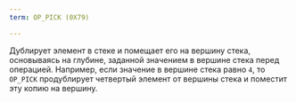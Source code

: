 ```yaml
---
term: OP_PICK (0X79)

---
```

Дублирует элемент в стеке и помещает его на вершину стека, основываясь на глубине, заданной значением в вершине стека перед операцией. Например, если значение в вершине стека равно `4`, то `OP_PICK` продублирует четвертый элемент от вершины стека и поместит эту копию на вершину.